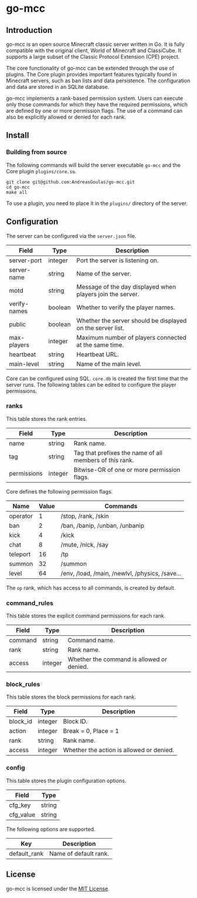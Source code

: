 # go-mcc

## Introduction

go-mcc is an open source Minecraft classic server written in Go. It is fully
compatible with the original client, World of Minecraft and ClassiCube. It
supports a large subset of the Classic Protocol Extension (CPE) project.

The core functionality of go-mcc can be extended through the use of plugins. The
Core plugin provides important features typically found in Minecraft servers,
such as ban lists and data persistence. The configuration and data are stored in
an SQLite database.

go-mcc implements a rank-based permission system. Users can execute only those
commands for which they have the required permissions, which are defined by one
or more permission flags. The use of a command can also be explicitly allowed
or denied for each rank.

## Install

### Building from source

The following commands will build the server executable `go-mcc` and the Core
plugin `plugins/core.so`.

```
git clone git@github.com:AndreasGoulas/go-mcc.git
cd go-mcc
make all
```

To use a plugin, you need to place it in the `plugins/` directory of the server.

## Configuration

The server can be configured via the `server.json` file.

Field       |Type   |Description
------------|-------|----------------------------------------------------------
server-port |integer|Port the server is listening on.
server-name |string |Name of the server.
motd        |string |Message of the day displayed when players join the server.
verify-names|boolean|Whether to verify the player names.
public      |boolean|Whether the server should be displayed on the server list.
max-players |integer|Maximum number of players connected at the same time.
heartbeat   |string |Heartbeat URL.
main-level  |string |Name of the main level.

Core can be configured using SQL. `core.db` is created the first time that the
server runs. The following tables can be edited to configure the player
permissions.

### ranks

This table stores the rank entries.

Field      |Type   |Description
-----------|-------|-------------------------------------------------------
name       |string |Rank name.
tag        |string |Tag that prefixes the name of all members of this rank.
permissions|integer|Bitwise-OR of one or more permission flags.

Core defines the following permission flags.

Name    |Value|Commands
--------|-----|----------------------------------------------
operator|1    |/stop, /rank, /skin
ban     |2    |/ban, /banip, /unban, /unbanip
kick    |4    |/kick
chat    |8    |/mute, /nick, /say
teleport|16   |/tp
summon  |32   |/summon
level   |64   |/env, /load, /main, /newlvl, /physics, /save...

The `op` rank, which has access to all commands, is created by default.

### command_rules

This table stores the explicit command permissions for each rank.

Field  |Type   |Description
-------|-------|-----------------------------------------
command|string |Command name.
rank   |string |Rank name.
access |integer|Whether the command is allowed or denied.

### block_rules

This table stores the block permissions for each rank.

Field   |Type   |Description
--------|-------|-----------------------------------------
block_id|integer|Block ID.
action  |integer|Break = 0, Place = 1
rank    |string |Rank name.
access  |integer|Whether the action is allowed or denied.

### config

This table stores the plugin configuration options.

Field    |Type
---------|------
cfg_key  |string
cfg_value|string

The following options are supported.

Key         |Description
------------|---------------------
default_rank|Name of default rank.

## License

go-mcc is licensed under the [MIT License](https://opensource.org/licenses/MIT).
